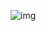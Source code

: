 ![img]([https://media.licdn.com/dms/image/D4D16AQHdVRMdGtsFjw/profile-displaybackgroundimage-shrink_350_1400/0/1700930306011?e=1707955200&v=beta&t=6h4UT3ndtk7Z67BMLn9BYlj8SwKcFazR77hDJXwZtcs](https://media.licdn.com/dms/image/D4D16AQHmi7xVOYhVIA/profile-displaybackgroundimage-shrink_350_1400/0/1702928670540?e=1710374400&v=beta&t=-hMZqt57IkX2Em9k_5QoN37DZclUW1--f-SO75yWMck)https://media.licdn.com/dms/image/D4D16AQHmi7xVOYhVIA/profile-displaybackgroundimage-shrink_350_1400/0/1702928670540?e=1710374400&v=beta&t=-hMZqt57IkX2Em9k_5QoN37DZclUW1--f-SO75yWMck)
